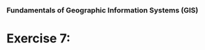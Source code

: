 
### Fundamentals of Geographic Information Systems (GIS)

# Exercise 7:
<!--stackedit_data:
eyJoaXN0b3J5IjpbMTc2NzcwNDExXX0=
-->